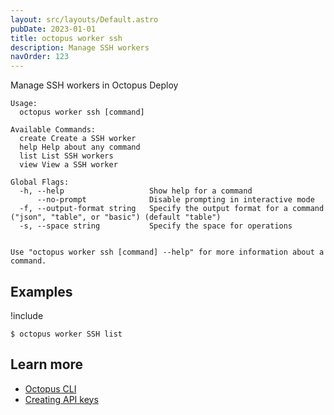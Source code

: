 ```yaml
---
layout: src/layouts/Default.astro
pubDate: 2023-01-01
title: octopus worker ssh
description: Manage SSH workers
navOrder: 123
---
```


Manage SSH workers in Octopus Deploy


```text
Usage:
  octopus worker ssh [command]

Available Commands:
  create Create a SSH worker
  help Help about any command
  list List SSH workers
  view View a SSH worker

Global Flags:
  -h, --help                   Show help for a command
      --no-prompt              Disable prompting in interactive mode
  -f, --output-format string   Specify the output format for a command ("json", "table", or "basic") (default "table")
  -s, --space string           Specify the space for operations


Use "octopus worker ssh [command] --help" for more information about a command.
```

## Examples

!include <samples-instance>


```text
$ octopus worker SSH list

```

## Learn more

- [Octopus CLI](/docs/octopus-rest-api/cli/index.md)
- [Creating API keys](/docs/octopus-rest-api/how-to-create-an-api-key.md)